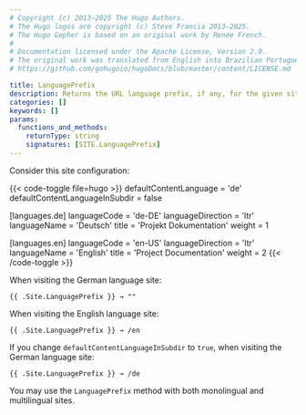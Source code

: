 ```yaml
---
# Copyright (c) 2013–2025 The Hugo Authors.
# The Hugo logos are copyright (c) Steve Francia 2013–2025.
# The Hugo Gopher is based on an original work by Renée French.
#
# Documentation licensed under the Apache License, Version 2.0.
# The original work was translated from English into Brazilian Portuguese.
# https://github.com/gohugoio/hugoDocs/blob/master/content/LICENSE.md

title: LanguagePrefix
description: Returns the URL language prefix, if any, for the given site.
categories: []
keywords: []
params:
  functions_and_methods:
    returnType: string
    signatures: [SITE.LanguagePrefix]
---
```


Consider this site configuration:

{{< code-toggle file=hugo >}}
defaultContentLanguage = 'de'
defaultContentLanguageInSubdir = false

[languages.de]
languageCode = 'de-DE'
languageDirection = 'ltr'
languageName = 'Deutsch'
title = 'Projekt Dokumentation'
weight = 1

[languages.en]
languageCode = 'en-US'
languageDirection = 'ltr'
languageName = 'English'
title = 'Project Documentation'
weight = 2
{{< /code-toggle >}}

When visiting the German language site:

```go-html-template
{{ .Site.LanguagePrefix }} → ""
```

When visiting the English language site:

```go-html-template
{{ .Site.LanguagePrefix }} → /en
```

If you change `defaultContentLanguageInSubdir` to `true`, when visiting the German language site:

```go-html-template
{{ .Site.LanguagePrefix }} → /de
```

You may use the `LanguagePrefix` method with both monolingual and multilingual sites.
